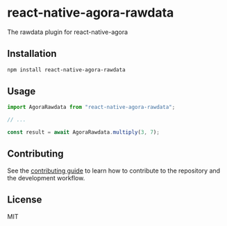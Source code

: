 # react-native-agora-rawdata

The rawdata plugin for react-native-agora

## Installation

```sh
npm install react-native-agora-rawdata
```

## Usage

```js
import AgoraRawdata from "react-native-agora-rawdata";

// ...

const result = await AgoraRawdata.multiply(3, 7);
```

## Contributing

See the [contributing guide](CONTRIBUTING.md) to learn how to contribute to the repository and the development workflow.

## License

MIT
